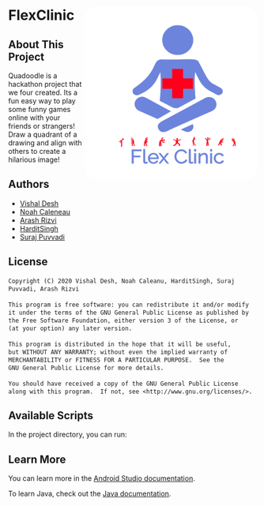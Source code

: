 # FlexClinic <img align="right" alt="FlexClinic" src="./unknown.png" width="350px" height="350px" style="border-radius: 25px;">


## About This Project
Quadoodle is a hackathon project that we four created. Its a fun easy 
way to play some funny games online with your friends or strangers!
Draw a quadrant of a drawing and align with others to create a 
hilarious image!

## Authors
 - [Vishal Desh](https://github.com/VDeshh)
 - [Noah Caleneau](https://github.com/caleanunoah)
 - [Arash Rizvi](https://github.com/rizvi95/)
 - [HarditSingh](https://github.com/HSHarditSingh)
 - [Suraj Puvvadi](https://github.com/)


## License

```
Copyright (C) 2020 Vishal Desh, Noah Caleanu, HarditSingh, Suraj Puvvadi, Arash Rizvi

This program is free software: you can redistribute it and/or modify
it under the terms of the GNU General Public License as published by
the Free Software Foundation, either version 3 of the License, or
(at your option) any later version.

This program is distributed in the hope that it will be useful,
but WITHOUT ANY WARRANTY; without even the implied warranty of
MERCHANTABILITY or FITNESS FOR A PARTICULAR PURPOSE.  See the
GNU General Public License for more details.

You should have received a copy of the GNU General Public License
along with this program.  If not, see <http://www.gnu.org/licenses/>.
```

## Available Scripts

In the project directory, you can run:

## Learn More

You can learn more in the [Android Studio documentation](https://developer.android.com/distribute/best-practices/develop/index.html?gclid=Cj0KCQjwirz3BRD_ARIsAImf7LOB1IG9HhEE2wNpg-I6oHEKPGXEDOC9_SKUltyw4SR4qsYjci9j3wMaAtU7EALw_wcB).

To learn Java, check out the [Java documentation](https://docs.oracle.com/en/java/).
